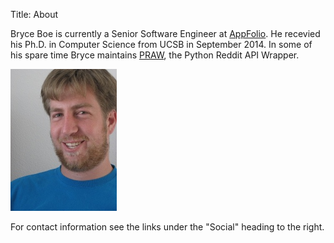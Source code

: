 Title: About

Bryce Boe is currently a Senior Software Engineer at
[AppFolio](http://www.appfolio.com/). He recevied his Ph.D. in Computer Science
from UCSB in September 2014. In some of his spare time Bryce maintains
[PRAW](https://praw.readthedocs.org), the Python Reddit API Wrapper.

![Bryce 2011][]

For contact information see the links under the "Social" heading to the right.

[Bryce 2011]: /images/me_0411.jpg